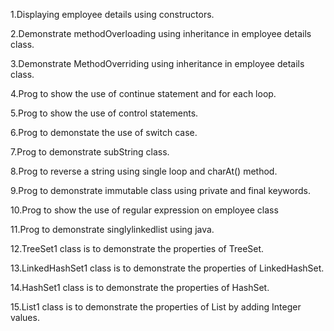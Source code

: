 1.Displaying employee details using constructors.


2.Demonstrate methodOverloading using inheritance in employee details class.


3.Demonstrate MethodOverriding using inheritance in employee details class.



4.Prog to show the use of continue statement and for each loop.

5.Prog to show the use of control statements.


6.Prog to demonstate the use of switch case.


7.Prog to demonstrate subString class.



8.Prog to reverse a string using single loop and charAt() method.


9.Prog to demonstrate immutable class using private and final keywords.



10.Prog to show the use of regular expression on employee class


11.Prog to demonstrate singlylinkedlist using java.


12.TreeSet1 class is to demonstrate the properties of TreeSet.



13.LinkedHashSet1 class is to demonstrate the properties of LinkedHashSet.



14.HashSet1 class is to demonstrate the properties of HashSet.



15.List1 class is to demonstrate the properties of List by adding Integer values.




